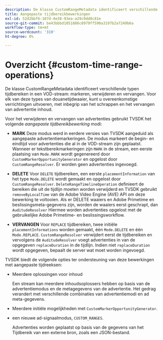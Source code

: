 ```yaml
---
description: De klasse CustomRangeMetadata identificeert verschillende typen tijdbereiken in een VOD-streammarkering, -verwijderen en -vervangen. Voor elk van deze types van douanetijdwaaier, kunt u overeenkomstige verrichtingen uitvoeren, met inbegrip van het schrappen en het vervangen van advertentie inhoud.
title: Aangepaste tijdbereikbewerkingen
exl-id: 52d2bbf6-107d-4e38-93ea-a29c9dd8c81e
source-git-commit: be43bbbd1051886c8979ff590a3197b2a7249b6a
workflow-type: tm+mt
source-wordcount: '319'
ht-degree: 0%

---
```


# Overzicht {#custom-time-range-operations}

De klasse CustomRangeMetadata identificeert verschillende typen tijdbereiken in een VOD-stream: markeren, verwijderen en vervangen. Voor elk van deze types van douanetijdwaaier, kunt u overeenkomstige verrichtingen uitvoeren, met inbegrip van het schrappen en het vervangen van advertentie inhoud.

<!--<a id="section_1323C0BAC259424C85A6ACFB48FE77EC"></a>-->

Voor het verwijderen en vervangen van advertenties gebruikt TVSDK het volgende *aangepaste tijdbereikbewerking* modi:

* **MARK** Deze modus werd in eerdere versies van TVSDK aangeduid als aangepaste advertentiemarkeringen. De modus markeert de begin- en eindtijd voor advertenties die al in de VOD-stream zijn geplaatst. Wanneer er tekstbereikmarkeringen zijn `MARK` in de stream, een eerste plaatsing van `Mode.MARK` wordt gegenereerd door `CustomMarkerOpportunityGenerator` en opgelost door `CustomRangeResolver`. Er worden geen advertenties ingevoegd.

* **DELETE** Voor `DELETE` tijdbereiken, een eerste `placementInformation` van het type `Mode.DELETE` wordt gemaakt en opgelost door `CustomRangeResolver`. `DeleteRangeTimelineOperation` definieert de bereiken die uit de tijdlijn moeten worden verwijderd en TVSDK gebruikt `removeByLocalTime` van de Adobe Video Engine (AVE) API om deze bewerking te voltooien. Als er DELETE waaiers en Adobe Primetime en beslissingsmeta-gegevens zijn, worden de waaiers eerst geschrapt, dan `AuditudeResolver` Hiermee worden advertenties opgelost met de gebruikelijke Adobe Primetime- en beslissingsworkflow.

* **VERVANGEN** Voor `REPLACE` tijdbereiken, twee initiële `placementInformations` worden gemaakt, één `Mode.DELETE` en één `Mode.REPLACE`. `CustomRangeResolver` verwijdert eerst de tijdbereiken en vervolgens de `AuditudeResolver` voegt advertenties in van de opgegeven `replaceDuration` in de tijdlijn. Indien niet `replaceDuration` wordt opgegeven, bepaalt de server wat moet worden ingevoegd.

TVSDK biedt de volgende opties ter ondersteuning van deze bewerkingen met aangepaste tijdreeksen:

* Meerdere oplossingen voor inhoud

   Een stream kan meerdere inhoudsoplossers hebben op basis van de advertentiemodus en de metagegevens van de advertentie. Het gedrag verandert met verschillende combinaties van advertentiemodi en ad meta-gegevens.
* Meerdere initiële mogelijkheden met `CustomMarkerOpportunityGenerator`.
* een nieuwe ad-signaalmodus, `CUSTOM_RANGES`.

   Advertenties worden geplaatst op basis van de gegevens van het Tijdbereik van een externe bron, zoals een JSON-bestand.
